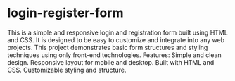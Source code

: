 # login-register-form
This is a simple and responsive login and registration form built using HTML and CSS. It is designed to be easy to customize and integrate into any web projects. This project demonstrates basic form structures and styling techniques using only front-end technologies.
Features:
Simple and clean design.
Responsive layout for mobile and desktop.
Built with HTML and CSS.
Customizable styling and structure.
